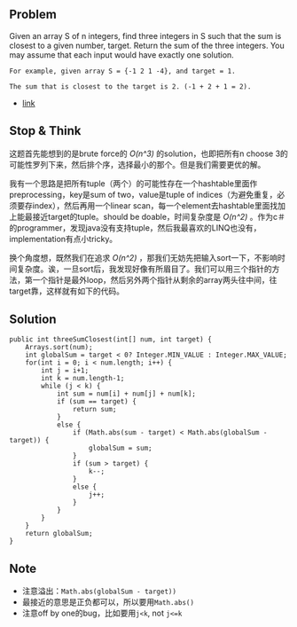 ## Problem
Given an array S of n integers, find three integers in S such that the sum is closest to a given number, target. Return the sum of the three integers. You may assume that each input would have exactly one solution.

    For example, given array S = {-1 2 1 -4}, and target = 1.

    The sum that is closest to the target is 2. (-1 + 2 + 1 = 2).

- [link](http://leetcode.com/onlinejudge#question_16)
    
## Stop & Think

这题首先能想到的是brute force的 *O(n^3)* 的solution，也即把所有n choose 3的可能性罗列下来，然后排个序，选择最小的那个。但是我们需要更优的解。

我有一个思路是把所有tuple（两个）的可能性存在一个hashtable里面作preprocessing，key是sum of two，value是tuple of indices（为避免重复，必须要存index），然后再用一个linear scan，每一个element去hashtable里面找加上能最接近target的tuple。should be doable，时间复杂度是 *O(n^2)* 。作为c＃的programmer，发现java没有支持tuple，然后我最喜欢的LINQ也没有，implementation有点小tricky。

换个角度想，既然我们在追求 *O(n^2)* ，那我们无妨先把输入sort一下，不影响时间复杂度。诶，一旦sort后，我发现好像有所眉目了。我们可以用三个指针的方法，第一个指针是最外loop，然后另外两个指针从剩余的array两头往中间，往target靠，这样就有如下的代码。


## Solution

    public int threeSumClosest(int[] num, int target) {
        Arrays.sort(num);
        int globalSum = target < 0? Integer.MIN_VALUE : Integer.MAX_VALUE;
        for(int i = 0; i < num.length; i++) {
            int j = i+1;
            int k = num.length-1;
            while (j < k) {
                int sum = num[i] + num[j] + num[k];
                if (sum == target) {
                    return sum;
                }
                else {
                    if (Math.abs(sum - target) < Math.abs(globalSum - target)) {
                        globalSum = sum;
                    }
                    if (sum > target) {
                        k--;
                    }
                    else {
                        j++;
                    }
                }
            }
        }
        return globalSum;
    }

## Note

- 注意溢出：`Math.abs(globalSum - target))`
- 最接近的意思是正负都可以，所以要用`Math.abs()`
- 注意off by one的bug，比如要用`j<k`, not `j<=k`
